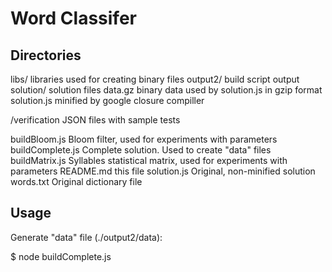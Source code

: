 Word Classifer
==============

Directories
-----------

  libs/              libraries used for creating binary files
  output2/           build script output
  solution/          solution files
    data.gz            binary data used by solution.js in gzip format
    solution.js        minified by google closure compiller
 
  /verification       JSON files with sample tests
  
  buildBloom.js       Bloom filter, used for experiments with parameters
  buildComplete.js    Complete solution. Used to create "data" files
  buildMatrix.js      Syllables statistical matrix, used for experiments with parameters
  README.md           this file
  solution.js         Original, non-minified solution
  words.txt           Original dictionary file
  

Usage
-----

Generate "data" file (./output2/data):

  $ node buildComplete.js
  
